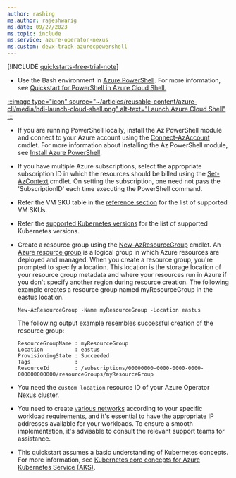 ```yaml
---
author: rashirg
ms.author: rajeshwarig
ms.date: 09/27/2023
ms.topic: include
ms.service: azure-operator-nexus
ms.custom: devx-track-azurecpowershell
---
```


[!INCLUDE [quickstarts-free-trial-note](../../../../includes/quickstarts-free-trial-note.md)]

* Use the Bash environment in [Azure PowerShell](../../../cloud-shell/overview.md). For more information, see [Quickstart for PowerShell in Azure Cloud Shell.](../../../cloud-shell/quickstart.md)

[:::image type="icon" source="~/articles/reusable-content/azure-cli/media/hdi-launch-cloud-shell.png" alt-text="Launch Azure Cloud Shell" :::](https://shell.azure.com)

* If you are running PowerShell locally, install the Az PowerShell module and connect to your Azure account using the [Connect-AzAccount](/powershell/module/az.accounts/Connect-AzAccount) cmdlet. For more information about installing the Az PowerShell module, see [Install Azure PowerShell][install-azure-powershell].

* If you have multiple Azure subscriptions, select the appropriate subscription ID in which the resources should be billed using the
[Set-AzContext](/powershell/module/az.accounts/set-azcontext) cmdlet. On setting the subscription, one need not pass the 'SubscriptionID' each time executing the PowerShell command.

* Refer the VM SKU table in the [reference section](../../reference-nexus-kubernetes-cluster-sku.md) for the list of supported VM SKUs.

* Refer the [supported Kubernetes versions](../../reference-nexus-kubernetes-cluster-supported-versions.md) for the list of supported Kubernetes versions.

* Create a resource group using the [New-AzResourceGroup][new-azresourcegroup] cmdlet. An [Azure resource group][azure-resource-group] is a logical group in which Azure resources are deployed and managed. When you create a resource group, you're prompted to specify a location. This location is the storage location of your resource group metadata and where your resources run in Azure if you don't specify another region during resource creation. The following example creates a resource group named myResourceGroup in the eastus location.

    ```azurepowershell-interactive
    New-AzResourceGroup -Name myResourceGroup -Location eastus
    ```

    The following output example resembles successful creation of the resource group:

    ```plaintext
    ResourceGroupName : myResourceGroup
    Location          : eastus
    ProvisioningState : Succeeded
    Tags              :
    ResourceId        : /subscriptions/00000000-0000-0000-0000-000000000000/resourceGroups/myResourceGroup
    ```

* You need the `custom location` resource ID of your Azure Operator Nexus cluster.
* You need to create [various networks](../../quickstarts-tenant-workload-prerequisites.md#create-networks-for-tenant-workloads) according to your specific workload requirements, and it's essential to have the appropriate IP addresses available for your workloads. To ensure a smooth implementation, it's advisable to consult the relevant support teams for assistance.
* This quickstart assumes a basic understanding of Kubernetes concepts. For more information, see [Kubernetes core concepts for Azure Kubernetes Service (AKS)][kubernetes-concepts].

<!-- LINKS - internal -->
[install-azure-powershell]: /powershell/azure/install-az-ps
[new-azresourcegroup]: /powershell/module/az.resources/new-azresourcegroup
[kubernetes-concepts]: ../../../aks/concepts-clusters-workloads.md
[azure-resource-group]: ../../../azure-resource-manager/management/overview.md
